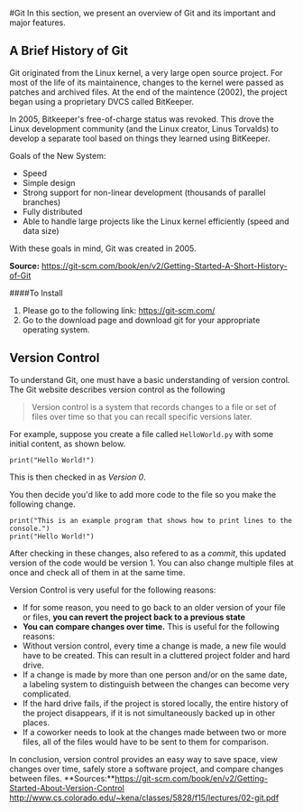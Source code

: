 #Git
In this section, we present an overview of Git and its important and major features. 

## A Brief History of Git 
Git originated from the Linux kernel, a very large open source project. For most of the life of its maintainence, changes to the kernel were passed as patches and archived files. At the end of the maintence (2002), the project began using a proprietary DVCS called BitKeeper. 

In 2005, Bitkeeper's free-of-charge status was revoked. This drove the Linux development community (and the Linux creator, Linus Torvalds) to develop a separate tool based on things they learned using BitKeeper. 

Goals of the New System: 
* Speed
* Simple design
* Strong support for non-linear development (thousands of parallel branches)
* Fully distributed
* Able to handle large projects like the Linux kernel efficiently (speed and data size)

With these goals in mind, Git was created in 2005. 

**Source:** https://git-scm.com/book/en/v2/Getting-Started-A-Short-History-of-Git

####To Install
1. Please go to the following link: https://git-scm.com/
2. Go to the download page and download git for your appropriate operating system.

## Version Control 

To understand Git, one must have a basic understanding of version control. The Git website describes version control as the following 
> Version control is a system that records changes to a file or set of files over time so that you can recall specific versions later. 

For example, suppose you create a file called `HelloWorld.py` with some initial content, as shown below. 

```
print("Hello World!")
```

This is then checked in as *Version 0*. 

You then decide you'd like to add more code to the file so you make the following change. 

```
print("This is an example program that shows how to print lines to the console.")
print("Hello World!")
```

After checking in these changes, also refered to as a *commit*, this updated version of the code would be version 1. You can also change multiple files at once and check all of them in at the same time. 

Version Control is very useful for the following reasons: 
* If for some reason, you need to go back to an older version of your file or files, **you can revert the project back to a previous state**
* **You can compare changes over time.**  This is useful for the following reasons: 
 * Without version control, every time a change is made, a new file would have to be created. This can result in a cluttered project folder and hard drive. 
 * If a change is made by more than one person and/or on the same date, a labeling system to distinguish between the changes can become very complicated. 
 * If the hard drive fails, if the project is stored locally, the entire history of the project disappears, if it is not simultaneously backed up in other places. 
 * If a coworker needs to look at the changes made between two or more files, all of the files would have to be sent to them for comparison. 

In conclusion, version control provides an easy way to save space, view changes over time, safely store a software project, and compare changes between files. 
**Sources:**https://git-scm.com/book/en/v2/Getting-Started-About-Version-Control
http://www.cs.colorado.edu/~kena/classes/5828/f15/lectures/02-git.pdf
